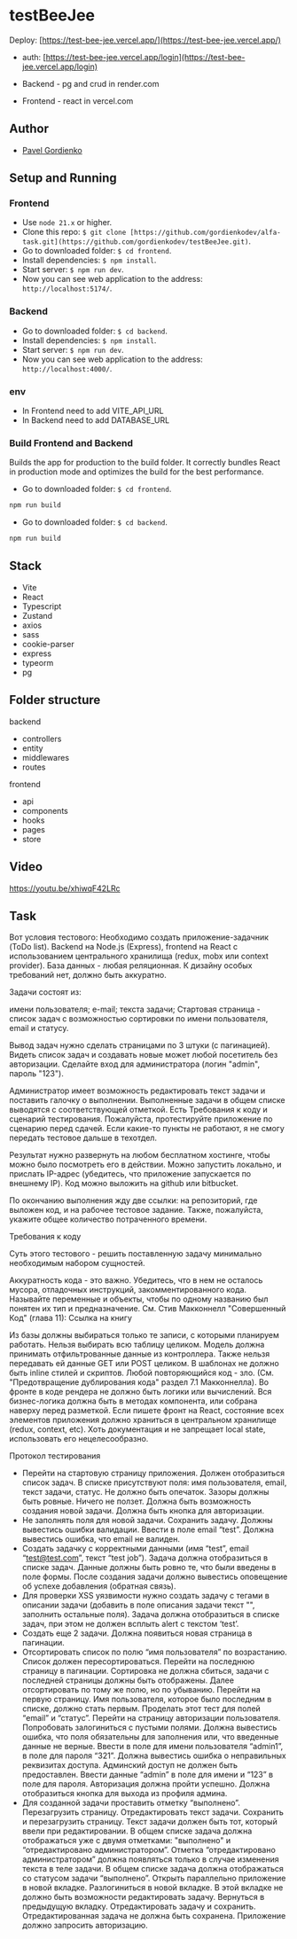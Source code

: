 # testBeeJee
 
Deploy: [https://test-bee-jee.vercel.app/](https://test-bee-jee.vercel.app/)

- auth: [https://test-bee-jee.vercel.app/login](https://test-bee-jee.vercel.app/login)

- Backend - pg and crud in render.com
- Frontend - react in vercel.com

## Author

- [Pavel Gordienko](https://github.com/gordienkodev)

## Setup and Running

### Frontend

- Use `node 21.x` or higher.
- Clone this repo: `$ git clone [https://github.com/gordienkodev/alfa-task.git](https://github.com/gordienkodev/testBeeJee.git)`.
- Go to downloaded folder: `$ cd frontend`.
- Install dependencies: `$ npm install`.
- Start server: `$ npm run dev`.
- Now you can see web application to the address: `http://localhost:5174/`.

### Backend

- Go to downloaded folder: `$ cd backend`.
- Install dependencies: `$ npm install`.
- Start server: `$ npm run dev`.
- Now you can see web application to the address: `http://localhost:4000/`.

### env
- In Frontend need to add VITE_API_URL
- In Backend need to add DATABASE_URL

### Build Frontend and Backend

Builds the app for production to the build folder. It correctly bundles React in production mode and optimizes the build for the best performance.
- Go to downloaded folder: `$ cd frontend`.
```bash
npm run build
```

- Go to downloaded folder: `$ cd backend`.
```bash
npm run build
```

## Stack
- Vite
- React
- Typescript
- Zustand
- axios
- sass
- cookie-parser
- express
- typeorm
- pg



## Folder structure

backend
- controllers
- entity
- middlewares
- routes
  
frontend
- api
- components
- hooks
- pages
- store

  

## Video

https://youtu.be/xhiwqF42LRc


## Task

Вот условия тестового: Необходимо создать приложение-задачник (ToDo list).
Backend на Node.js (Express), frontend на React c использованием центрального хранилища (redux, mobx или context provider). База данных - любая реляционная. К дизайну особых требований нет, должно быть аккуратно.

Задачи состоят из:

имени пользователя;
е-mail;
текста задачи;
Стартовая страница - список задач с возможностью сортировки по имени пользователя, email и статусу.

Вывод задач нужно сделать страницами по 3 штуки (с пагинацией).
Видеть список задач и создавать новые может любой посетитель без авторизации.
Сделайте вход для администратора (логин "admin", пароль "123").

Администратор имеет возможность редактировать текст задачи и поставить галочку о выполнении.
Выполненные задачи в общем списке выводятся с соответствующей отметкой.
Есть Требования к коду и сценарий тестирования. Пожалуйста, протестируйте приложение по сценарию перед сдачей. Если какие-то пункты не работают, я не смогу передать тестовое дальше в техотдел.

Результат нужно развернуть на любом бесплатном хостинге, чтобы можно было посмотреть его в действии. Можно запустить локально, и прислать IP-адрес (убедитесь, что приложение запускается по внешнему IP).
Код можно выложить на github или bitbucket.

По окончанию выполнения жду две ссылки: на репозиторий, где выложен код, и на рабочее тестовое задание. Также, пожалуйста, укажите общее количество потраченного времени.

Требования к коду

Суть этого тестового - решить поставленную задачу минимально необходимым набором сущностей.

Аккуратность кода - это важно. Убедитесь, что в нем не осталось мусора, отладочных инструкций, закомментированного кода.
Называйте переменные и объекты, чтобы по одному названию был понятен их тип и предназначение.
См. Стив Макконнелл "Совершенный Код" (глава 11): Ссылка на книгу

Из базы должны выбираться только те записи, с которыми планируем работать. Нельзя выбирать всю таблицу целиком.
Модель должна принимать отфильтрованные данные из контроллера. Также нельзя передавать ей данные GET или POST целиком.
В шаблонах не должно быть inline стилей и скриптов.
Любой повторяющийся код - зло. (См. "Предотвращение дублирования кода" раздел 7.1 Макконнелла).
Во фронте в коде рендера не должно быть логики или вычислений. Вся бизнес-логика должна быть в методах компонента, или собрана наверху перед разметкой.
Если пишете фронт на React, cостояние всех элементов приложения должно храниться в центральном хранилище (redux, context, etc). Хоть документация и не запрещает local state, использовать его нецелесообразно.

Протокол тестирования

- Перейти на стартовую страницу приложения. Должен отобразиться список задач. В списке присутствуют поля: имя пользователя, email, текст задачи, статус. Не должно быть опечаток. Зазоры должны быть ровные. Ничего не ползет. Должна быть возможность создания новой задачи. Должна быть кнопка для авторизации.
- Не заполнять поля для новой задачи. Сохранить задачу. Должны вывестись ошибки валидации. Ввести в поле email “test”. Должна вывестись ошибка, что email не валиден.
- Создать задачку с корректными данными (имя “test”, email “test@test.com”, текст “test job”). Задача должна отобразиться в списке задач. Данные должны быть ровно те, что были введены в поле формы. После создания задачи должно вывестись оповещение об успехе добавления (обратная связь).
- Для проверки XSS уязвимости нужно создать задачу с тегами в описании задачи (добавить в поле описания задачи текст "<script>alert('test')</script>", заполнить остальные поля). Задача должна отобразиться в списке задач, при этом не должен всплыть alert c текстом ‘test’.
- Создать еще 2 задачи. Должна появиться новая страница в пагинации.
- Отсортировать список по полю “имя пользователя” по возрастанию. Список должен пересортироваться. Перейти на последнюю страницу в пагинации. Сортировка не должна сбиться, задачи с последней страницы должны быть отображены. Далее отсортировать по тому же полю, но по убыванию. Перейти на первую страницу. Имя пользователя, которое было последним в списке, должно стать первым. Проделать этот тест для полей “email” и “статус”.
Перейти на страницу авторизации пользователя. Попробовать залогиниться с пустыми полями. Должна вывестись ошибка, что поля обязательны для заполнения или, что введенные данные не верные. Ввести в поле для имени пользователя “admin1”, в поле для пароля “321”. Должна вывестись ошибка о неправильных реквизитах доступа. Админский доступ не должен быть предоставлен. Ввести данные “admin” в поле для имени и “123” в поле для пароля. Авторизация должна пройти успешно. Должна отобразиться кнопка для выхода из профиля админа.
- Для созданной задачи проставить отметку “выполнено”. Перезагрузить страницу. Отредактировать текст задачи. Сохранить и перезагрузить страницу. Текст задачи должен быть тот, который ввели при редактировании. В общем списке задача должна отображаться уже с двумя отметками: "выполнено" и “отредактировано администратором”. Отметка “отредактировано администратором” должна появляться только в случае изменения текста в теле задачи.
В общем списке задача должна отображаться со статусом задачи “выполнено”.
Открыть параллельно приложение в новой вкладке. Разлогиниться в новой вкладке. В этой вкладке не должно быть возможности редактировать задачу. Вернуться в предыдущую вкладку. Отредактировать задачу и сохранить. Отредактированная задача не должна быть сохранена. Приложение должно запросить авторизацию.
